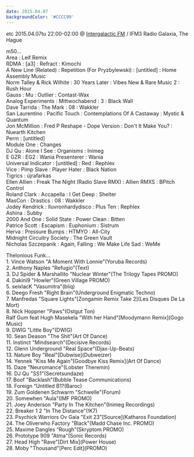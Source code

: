 ```yaml
---
date: 2015.04.07
backgroundColor: '#CCCC99'
---
```


etc 2015.04.07tu 22:00-02:00 @ [Intergalactic FM](http://www.intergalacticfm.com/) / IFM3 Radio Galaxia, The Hague  

m50...  
Area : Leif Remix  
RDMA : \[a3\] : Refract : Kimochi  
A New Line (Related) : Repetition (For Pryzbylewski) : \[untitled\] : Home Assembly Music  
Norm Talley & Rick Wilhite : 30 Years Later : Vibes New & Rare Music 2 : Rush Hour  
Gauss : Mu : Outlier : Contast-Wax  
Analog Experiments : Mittwochabend : 3 : Black Wall  
Dave Tarrida : The Mark : 08 : Wakkler  
San Laurentino : Pacific Touch : Contemplations Of A Castaway : Mystic & Quantum  
Jon McMillion : Fred P Reshape - Dope Version : Don't It Make You? : Nuearth Kitchen  
Perm : \[untitled\]  
Module One : Changes  
DJ Qu : Alone I See : Organisms : Inimeg  
E GZR : EG2 : Wania Presenterer : Wania  
Universal Indicator : \[untitled\] : Red : Rephlex  
Vice : Pimp Slave : Player Hater : Black Nation  
Tigrics : újrafarkas  
Ellen Allien : Freak The Night (Radio Slave RMX) : Allien RMXS : BPitch Control  
Roland Clark : Accapella : I Get Deep : Shelter  
MasCon : Drastics : 08 : Wakkler  
Jodey Kendrick : Iluvronhardydisco : Plus Ten : Rephlex  
Ashina : Subby  
2000 And One : Solid State : Power Clean : Bitten  
Patrice Scott : Escapism : Euphonium : Sistrum  
Herva : Pressure Bumps : HTMYO : All-City  
Midnight Circuitry Society : The Green Vault  
Nicholas Szczepanik : Again, Falling : We Make Life Sad : WeMe  

Thelonious Funk...  
1\. Vince Watson "A Moment With Lonnie"(Yoruba Records)  
2\. Anthony Naples "Refugio"(Text)  
3\. DJ Spider & Marshallito "Nuclear Winter"(The Trilogy Tapes PROMO)  
4\. Dakini9 "Howler"(Green Village PROMO)  
5\. seixlacK "Vasumitra"(bliq)  
6\. Deego Fresh "Right Brain"(Underground Enigmatic Techno)  
7\. Manfredas "Square Lights"\[Zongamin Remix Take 2\](Les Disques De La Mort)  
8\. Nick Hoppner "Paws"(Ostgut Ton)  
Ralf Gum feat Hugh Masekela "With her Hand"\[Moodymann Remix\](Gogo Music)  
9\. DWIG "Little Boy"(DWIG)  
10\. Sean Deason "The Shit"(Art Of Dance)  
11\. Instinct "Mindsearch"(Decisive Records)  
12\. Glenn Underground "Real Space"(Djax-Up-Beats)  
13\. Nature Boy "Real"\[Dubwise\](Dubweizer)  
14\. Yennek "Kiss Me Again"\[Goodbye Kiss Remix\](Art Of Dance)  
15\. Daze "Neuromance"(Lobster Theremin)  
16\. DJ Qu "SS1"(Secretsundaze)  
17\. Boof "Backlash"(Bubble Tease Communications)  
18\. Foreign “Untitled B1?(Baroc)  
19\. Zum Goldenen Schwarm "Schwelle"(Forum)  
20\. Somewhen "Aula"(IMF PROMO)  
21\. Joey Anderson "Party In The Kitchen"(Inimeg Recordings)  
22\. Breaker 1 2 "In The Distance"(!K7)  
23\. Psychick Warriors Ov Gaia "Exit 23"\[Source\](Katharos Foundation)  
24\. The Oliverwho Factory "Black"(Madd Chase Inc. PROMO)  
25\. Maxime Dangles “Rough”(Skryptom PROMO)  
26\. Prototype 909 "Atma"(Sonic Records)  
27\. Head High "Rave"\[Dirt Mix\](Power House)  
28\. Moby "Thousand"\[Perc Edit\](PROMO)